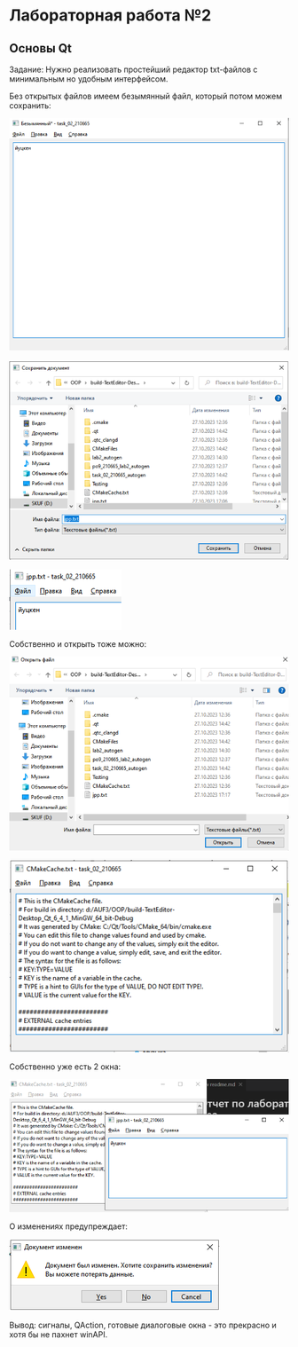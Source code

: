 
# Лабораторная работа №2 #

## Основы Qt ##

Задание: Нужно реализовать простейший редактор
txt-файлов с минимальным но удобным интерфейсом.

Без открытых файлов имеем безымянный файл, который потом можем сохранить:

![image](./images/image.png)

![image](./images/image2.png)

![image](./images/image3.png)

Собственно и открыть тоже можно:

![image](./images/image4.png)

![image](./images/image5.png)

Собственно уже есть 2 окна:

![image](./images/image6.png)

О изменениях предупреждает:

![image](./images/image7.png)

Вывод: сигналы, QAction, готовые диалоговые окна -
это прекрасно и хотя бы не пахнет winAPI.
